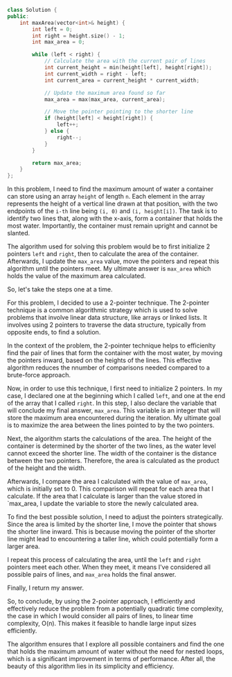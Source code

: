 ```cpp
class Solution {
public:
    int maxArea(vector<int>& height) {
        int left = 0; 
        int right = height.size() - 1;
        int max_area = 0;

        while (left < right) {
            // Calculate the area with the current pair of lines
            int current_height = min(height[left], height[right]);
            int current_width = right - left;
            int current_area = current_height * current_width;

            // Update the maximum area found so far
            max_area = max(max_area, current_area);

            // Move the pointer pointing to the shorter line
            if (height[left] < height[right]) {
                left++;
            } else {
                right--;
            }
        }

        return max_area;
    }
};
```
In this problem, I need to find the maximum amount of water a container can store using an array `height` of length `n`. Each element in the array represents the height of a vertical line drawn at that position, with the two endpoints of the `i-th` line being `(i, 0)` and `(i, height[i])`. The task is to identify two lines that, along with the x-axis, form a container that holds the most water. Importantly, the container must remain upright and cannot be slanted.

The algorithm used for solving this problem would be to first initialize 2 pointers `left` and `right`, then to calculate the area of the container. Afterwards, I update the `max_area` value, move the pointers and repeat this algorithm until the pointers meet. My ultimate answer is `max_area` which holds the value of the maximum area calculated.

So, let's take the steps one at a time.

For this problem, I decided to use a 2-pointer technique. 
The 2-pointer technique is a common algorithmic strategy which is used to solve problems that involve linear data structure, like arrays or linked lists. It involves using 2 pointers to traverse the data structure, typically from opposite ends, to find a solution.

In the context of the problem, the 2-pointer technique helps to efficienlty find the pair of lines that form the container with the most water, by moving the pointers inward, based on the heights of the lines. This effective algorithm reduces the nnumber of comparisons needed compared to a brute-force approach.

Now, in order to use this technique, I first need to initialize 2 pointers. In my case, I declared one at the beginning which I called `left`, and one at the end of the array that I called `right`. In this step, I also declare the variable that will conclude my final answer, `max_area`. This variable is an integer that will store the maximum area encountered during the iteration. My ultimate goal is to maximize the area between the lines pointed to by the two pointers.

Next, the algorithm starts the calculations of the area. The height of the container is determined by the shorter of the two lines, as the water level cannot exceed the shorter line. The width of the container is the distance between the two pointers. Therefore, the area is calculated as the product of the height and the width.

Afterwards, I compare the area I calculated with the value of `max_area`, which is initially set to 0. This comparison will repeat for each area that I calculate. If the area that I calculate is larger than the value stored in `max_area, I update the variable to store the newly calculated area.

To find the best possible solution, I need to adjust the pointers strategically. Since the area is limited by the shorter line, I move the pointer that shows the shorter line inward. This is because moving the pointer of the shorter line might lead to encountering a taller line, which could potentially form a larger area.

I repeat this process of calculating the area, until the `left` and `right` pointers meet each other. When they meet, it means I've considered all possible pairs of lines, and `max_area` holds the final answer. 

Finally, I return my answer.

So, to conclude, by using the 2-pointer approach, I efficiently and effectively reduce the problem from a potentially quadratic time complexity, the case in which I would consider all pairs of lines, to linear time complexity, O(n). This makes it feasible to handle large input sizes efficiently. 

The algorithm ensures that I explore all possible containers and find the one that holds the maximum amount of water without the need for nested loops, which is a significant improvement in terms of performance. After all, the beauty of this algorithm lies in its simplicity and efficiency.
